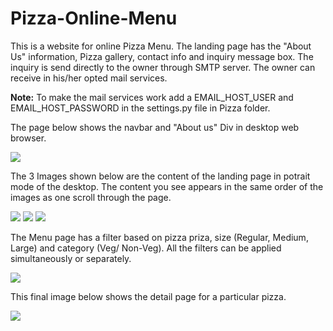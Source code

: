 # Pizza-Online-Menu

This is a website for online Pizza Menu. The landing page has the "About Us" information, Pizza gallery, contact info and inquiry message box. The inquiry is send directly to the owner through SMTP server. The owner can receive in his/her opted mail services.

**Note:** To make the mail services work add a EMAIL_HOST_USER and EMAIL_HOST_PASSWORD in the settings.py file in Pizza folder.

The page below shows the navbar and "About us" Div in desktop web browser.

![](Readme%20Images/home.png)

The 3 Images shown below are the content of the landing page in potrait mode of the desktop. The content you see appears in the same order of the images as one scroll through the page.

![](Readme%20Images/home2.png)
![](Readme%20Images/gallery.png)
![](Readme%20Images/contact.png)

The Menu page has a filter based on pizza priza, size (Regular, Medium, Large) and category (Veg/ Non-Veg). All the filters can be applied simultaneously or separately.

![](Readme%20Images/filter.png)

This final image below shows the detail page for a particular pizza.

![](Readme%20Images/Pizza%20Details.png)
